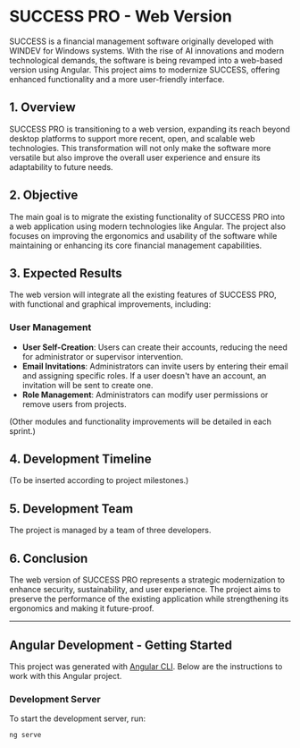 # SUCCESS PRO - Web Version

SUCCESS is a financial management software originally developed with WINDEV for Windows systems. With the rise of AI innovations and modern technological demands, the software is being revamped into a web-based version using Angular. This project aims to modernize SUCCESS, offering enhanced functionality and a more user-friendly interface.

## 1. Overview

SUCCESS PRO is transitioning to a web version, expanding its reach beyond desktop platforms to support more recent, open, and scalable web technologies. This transformation will not only make the software more versatile but also improve the overall user experience and ensure its adaptability to future needs.

## 2. Objective

The main goal is to migrate the existing functionality of SUCCESS PRO into a web application using modern technologies like Angular. The project also focuses on improving the ergonomics and usability of the software while maintaining or enhancing its core financial management capabilities.

## 3. Expected Results

The web version will integrate all the existing features of SUCCESS PRO, with functional and graphical improvements, including:

### User Management
- **User Self-Creation**: Users can create their accounts, reducing the need for administrator or supervisor intervention.
- **Email Invitations**: Administrators can invite users by entering their email and assigning specific roles. If a user doesn't have an account, an invitation will be sent to create one.
- **Role Management**: Administrators can modify user permissions or remove users from projects.
  
(Other modules and functionality improvements will be detailed in each sprint.)

## 4. Development Timeline
(To be inserted according to project milestones.)

## 5. Development Team

The project is managed by a team of three developers.

## 6. Conclusion

The web version of SUCCESS PRO represents a strategic modernization to enhance security, sustainability, and user experience. The project aims to preserve the performance of the existing application while strengthening its ergonomics and making it future-proof.

---

## Angular Development - Getting Started

This project was generated with [Angular CLI](https://github.com/angular/angular-cli). Below are the instructions to work with this Angular project.

### Development Server

To start the development server, run:

```bash
ng serve
